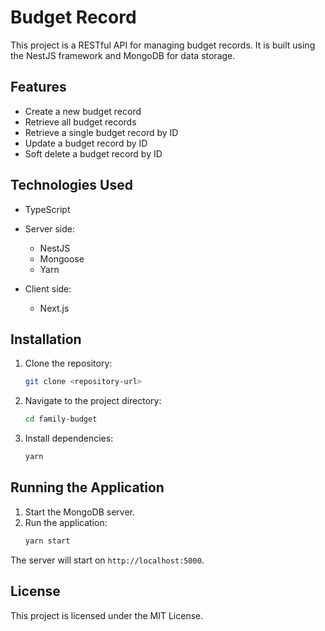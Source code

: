 # Budget Record

This project is a RESTful API for managing budget records. It is built using the NestJS framework and MongoDB for data
storage.

## Features

- Create a new budget record
- Retrieve all budget records
- Retrieve a single budget record by ID
- Update a budget record by ID
- Soft delete a budget record by ID

## Technologies Used

- TypeScript

- Server side:
    - NestJS
    - Mongoose
    - Yarn
- Client side:
    - Next.js

## Installation

1. Clone the repository:
   ```bash
   git clone <repository-url>
   ```
2. Navigate to the project directory:
   ```bash
   cd family-budget
   ```
3. Install dependencies:
   ```bash
   yarn
   ```

## Running the Application

1. Start the MongoDB server.
2. Run the application:
   ```bash
   yarn start
   ```

The server will start on `http://localhost:5000`.

## License

This project is licensed under the MIT License.
